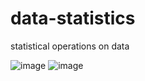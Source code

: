 # data-statistics
statistical operations on data

![image](https://user-images.githubusercontent.com/52930645/208987420-ea8c9202-a7bc-48da-8a04-3a246c05c14b.png)
![image](https://user-images.githubusercontent.com/52930645/208987491-030a1141-198f-4616-a531-dad79ba2e888.png)
